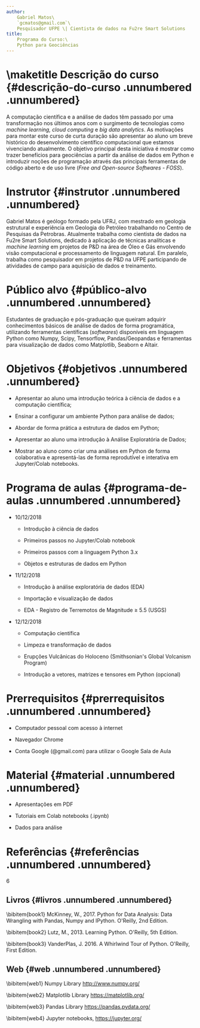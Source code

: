 ```yaml
---
author:
    Gabriel Matos\
    `gcmatos@gmail.com`\
    Pesquisador UFPE \| Cientista de dados na Fu2re Smart Solutions
title:
    Programa do Curso:\
    Python para Geociências
---
```


\maketitle 
Descrição do curso {#descrição-do-curso .unnumbered .unnumbered}
==================

A computação científica e a análise de dados têm passado por uma
transformação nos últimos anos com o surgimento de tecnologias como
*machine learning, cloud computing* e *big data analytics*. As
motivações para montar este curso de curta duração são apresentar ao
aluno um breve histórico do desenvolvimento científico computacional que
estamos vivenciando atualmente. O objetivo principal desta iniciativa é
mostrar como trazer benefícios para geociências a partir da análise de
dados em Python e introduzir noções de programação através das
principais ferramentas de código aberto e de uso livre (*Free and
Open-source Softwares - FOSS*).

Instrutor {#instrutor .unnumbered .unnumbered}
=========

Gabriel Matos é geólogo formado pela UFRJ, com mestrado em geologia
estrutural e experiência em Geologia do Petróleo trabalhando no Centro
de Pesquisas da Petrobras. Atualmente trabalha como cientista de dados
na Fu2re Smart Solutions, dedicado à aplicação de técnicas analíticas e
*machine learning* em projetos de P&D na área de Óleo e Gás envolvendo
visão computacional e processamento de linguagem natural. Em paralelo,
trabalha como pesquisador em projetos de P&D na UFPE participando de
atividades de campo para aquisição de dados e treinamento.

Público alvo {#público-alvo .unnumbered .unnumbered}
============

Estudantes de graduação e pós-graduação que queiram adquirir
conhecimentos básicos de análise de dados de forma programática,
utilizando ferramentas científicas (*softwares*) disponíveis em
linguagem Python como Numpy, Scipy, Tensorflow, Pandas/Geopandas e
ferramentas para visualização de dados como Matplotlib, Seaborn e
Altair.

Objetivos {#objetivos .unnumbered .unnumbered}
=========

-   Apresentar ao aluno uma introdução teórica à ciência de dados e a
    computação científica;

-   Ensinar a configurar um ambiente Python para análise de dados;

-   Abordar de forma prática a estrutura de dados em Python;

-   Apresentar ao aluno uma introdução à Análise Exploratória de Dados;

-   Mostrar ao aluno como criar uma análises em Python de forma
    colaborativa e apresentá-las de forma reprodutível e interativa em
    Jupyter/Colab notebooks.

Programa de aulas {#programa-de-aulas .unnumbered .unnumbered}
=================

-   10/12/2018

    -   Introdução à ciência de dados

    -   Primeiros passos no Jupyter/Colab notebook

    -   Primeiros passos com a linguagem Python 3.x

    -   Objetos e estruturas de dados em Python

-   11/12/2018

    -   Introdução à análise exploratória de dados (EDA)

    -   Importação e visualização de dados

    -   EDA - Registro de Terremotos de Magnitude $\geq$ 5.5 (USGS)

-   12/12/2018

    -   Computação científica

    -   Limpeza e transformação de dados

    -   Erupções Vulcânicas do Holoceno (Smithsonian's Global Volcanism
        Program)

    -   Introdução a vetores, matrizes e tensores em Python (opcional)

Prerrequisitos {#prerrequisitos .unnumbered .unnumbered}
==============

-   Computador pessoal com acesso à internet

-   Navegador Chrome

-   Conta Google (\@gmail.com) para utilizar o Google Sala de Aula

Material {#material .unnumbered .unnumbered}
========

-   Apresentações em PDF

-   Tutoriais em Colab notebooks (.ipynb)

-   Dados para análise

Referências {#referências .unnumbered .unnumbered}
===========

6

Livros {#livros .unnumbered .unnumbered}
------

\bibitem{book1}
McKinney, W., 2017. Python for Data Analysis: Data Wrangling with
Pandas, Numpy and IPython. O'Reilly, 2nd Edition.

\bibitem{book2}
Lutz, M., 2013. Learning Python. O'Reilly, 5th Edition.

\bibitem{book3}
VanderPlas, J. 2016. A Whirlwind Tour of Python. O'Reilly, First
Edition.

Web {#web .unnumbered .unnumbered}
---

\bibitem{web1}
Numpy Library <http://www.numpy.org/>

\bibitem{web2}
Matplotlib Library <https://matplotlib.org/>

\bibitem{web3}
Pandas Library <https://pandas.pydata.org/>

\bibitem{web4}
Jupyter notebooks, <https://jupyter.org/>
